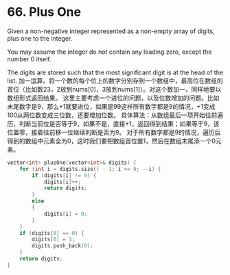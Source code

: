 # 66. Plus One
Given a non-negative integer represented as a non-empty array of digits, plus one to the integer.

You may assume the integer do not contain any leading zero, except the number 0 itself.

The digits are stored such that the most significant digit is at the head of the list.
加一运算。将一个数的每个位上的数字分别存到一个数组中，最高位在数组的首位（比如数23，2放到nums[0]，3放到nums[1]）。对这个数加一，同样地要以数组形式返回结果。
这里主要考虑一个进位的问题，以及位数增加的问题。比如末尾数字是9，那么+1就要进位，如果是99这样所有数字都是9的情况，+1变成100从两位数变成三位数，还要增加位数。
具体算法：从数组最后一项开始往前遍历，判断当前位是否等于9，如果不是，直接+1，返回得到结果；如果等于9，该位置零，接着往前移一位继续判断是否为9。
对于所有数字都是9的情况，遍历后得到的数组中元素全为0，这时我们要把数组首位置1，然后在数组末尾添一个0元素。
```cpp
vector<int> plusOne(vector<int>& digits) {
    for (int i = digits.size() - 1; i >= 0; --i) {
        if (digits[i] != 9) { 
            digits[i]++; 
            return digits;
        }
        else
        {
            digits[i] = 0;
        }
    }
    if (digits[0] == 0) {
        digits[0] = 1;
        digits.push_back(0);
    }
    return digits;
}
```
